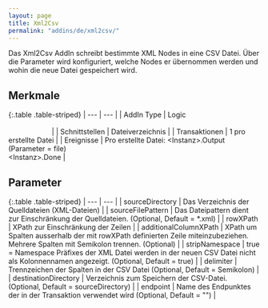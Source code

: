 ```yaml
---
layout: page
title: Xml2Csv
permalink: "addins/de/xml2csv/"
---
```


Das Xml2Csv AddIn schreibt bestimmte XML Nodes in eine CSV Datei. Über die Parameter wird konfiguriert, welche Nodes er übernommen werden und wohin die neue Datei gespeichert wird.

## Merkmale

{:.table .table-striped}
| --- | --- |
| AddIn Type | Logic &nbsp;&nbsp;&nbsp;&nbsp;&nbsp;&nbsp;&nbsp;&nbsp;&nbsp;&nbsp;&nbsp;&nbsp;&nbsp;&nbsp;&nbsp;&nbsp;&nbsp;&nbsp;&nbsp;&nbsp;&nbsp;&nbsp;&nbsp;&nbsp;&nbsp;&nbsp;&nbsp;&nbsp;&nbsp;&nbsp;&nbsp;&nbsp;&nbsp;&nbsp;&nbsp;&nbsp;&nbsp;&nbsp;&nbsp;&nbsp;&nbsp;&nbsp;&nbsp;&nbsp;&nbsp;&nbsp;&nbsp;&nbsp;&nbsp;&nbsp;&nbsp;&nbsp;&nbsp;&nbsp;&nbsp;&nbsp;&nbsp;&nbsp;&nbsp;&nbsp;&nbsp;&nbsp;&nbsp;&nbsp;&nbsp;&nbsp;&nbsp;&nbsp;&nbsp;&nbsp;&nbsp;&nbsp;&nbsp;&nbsp;&nbsp;&nbsp;&nbsp;&nbsp;&nbsp;&nbsp;&nbsp;&nbsp;&nbsp;&nbsp;&nbsp;&nbsp;&nbsp;&nbsp;&nbsp;&nbsp;&nbsp;&nbsp;&nbsp;&nbsp;&nbsp;&nbsp;&nbsp;&nbsp;&nbsp;&nbsp;&nbsp;&nbsp;&nbsp;&nbsp;&nbsp;&nbsp;&nbsp;&nbsp;&nbsp;&nbsp;&nbsp;&nbsp;&nbsp;&nbsp;&nbsp;&nbsp;&nbsp;&nbsp;&nbsp;&nbsp;&nbsp;&nbsp;&nbsp;&nbsp;&nbsp;&nbsp;&nbsp;&nbsp;&nbsp;&nbsp;&nbsp;&nbsp;&nbsp;&nbsp;&nbsp;&nbsp;&nbsp;&nbsp;&nbsp;&nbsp;&nbsp;&nbsp;&nbsp;&nbsp;&nbsp;&nbsp;&nbsp;&nbsp;&nbsp; |
| Schnittstellen | Dateiverzeichnis |
| Transaktionen | 1 pro erstellte Datei |
| Ereignisse | Pro erstellte Datei: &lt;Instanz&gt;.Output (Parameter = file)<br />&lt;Instanz&gt;.Done |

## Parameter

{:.table .table-striped}
| --- | --- |
| sourceDirectory | Das Verzeichnis der Quelldateien (XML-Dateien) |
| sourceFilePattern | Das Dateipattern dient zur Einschränkung der Quelldateien. (Optional, Default = *.xml) |
| rowXPath | XPath zur Einschränkung der Zeilen |
| additionalColumnXPath | XPath um Spalten ausserhalb der mit rowXPath definierten Zeile miteinzubeziehen. Mehrere Spalten mit Semikolon trennen. (Optional) |
| stripNamespace | true = Namespace Präfixes der XML Datei werden in der neuen CSV Datei nicht als Kolonnennamen angezeigt. (Optional, Default = true) |
| delimiter | Trennzeichen der Spalten in der CSV Datei (Optional, Default = Semikolon) |
| destinationDirectory | Verzeichnis zum Speichern der CSV-Datei. (Optional, Default = sourceDirectory) |
| endpoint | Name des Endpunktes der in der Transaktion verwendet wird (Optional, Default = "") |

<!-- 
## Anwendungsbeispiele 

ToDo
-->
